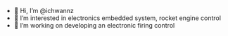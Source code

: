 - 👋 Hi, I’m @ichwannz
- 👀 I’m interested in electronics embedded system, rocket engine control
- 🌱 I’m working on developing an electronic firing control 

<!---
ichwannz/ichwannz is a ✨ special ✨ repository because its `README.md` (this file) appears on your GitHub profile.
You can click the Preview link to take a look at your changes.
--->
